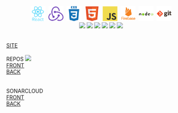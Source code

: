 <div align="center">
  <img src="https://github.com/devicons/devicon/blob/master/icons/react/react-original-wordmark.svg" title="React" alt="React" width="40" height="40"/>&nbsp;
  <img src="https://github.com/devicons/devicon/blob/master/icons/redux/redux-original.svg" title="Redux" alt="Redux " width="40" height="40"/>&nbsp;
  <img src="https://github.com/devicons/devicon/blob/master/icons/css3/css3-plain-wordmark.svg"  title="CSS3" alt="CSS" width="40" height="40"/>&nbsp;
  <img src="https://github.com/devicons/devicon/blob/master/icons/html5/html5-original.svg" title="HTML5" alt="HTML" width="40" height="40"/>&nbsp;
  <img src="https://github.com/devicons/devicon/blob/master/icons/javascript/javascript-original.svg" title="JavaScript" alt="JavaScript" width="40" height="40"/>&nbsp;
  <img src="https://github.com/devicons/devicon/blob/master/icons/firebase/firebase-plain-wordmark.svg" title="Firebase" alt="Firebase" width="40" height="40"/>&nbsp;
  <img src="https://github.com/devicons/devicon/blob/master/icons/nodejs/nodejs-original-wordmark.svg" title="NodeJS" alt="NodeJS" width="40" height="40"/>&nbsp;
  <img src="https://github.com/devicons/devicon/blob/master/icons/git/git-original-wordmark.svg" title="Git" **alt="Git" width="40" height="40"/>
</div>  
<div id="header" align="center">
  <img src="https://media.giphy.com/media/eNAsjO55tPbgaor7ma/giphy.gif" width="100"/>  
  <img src="https://media.giphy.com/media/QssGEmpkyEOhBCb7e1/giphy.gif" width="100"/>
  <img src="https://media.giphy.com/media/xT9IgzoKnwFNmISR8I/giphy.gif" width="100"/>
  <img src="https://media.giphy.com/media/SS8CV2rQdlYNLtBCiF/giphy.gif" width="100"/>
  <img src="https://media.giphy.com/media/gw3IWyGkC0rsazTi/giphy.gif" width="100"/>
  <img src="https://media.giphy.com/media/w9wfZxg6RSqhq/giphy.gif" width="100"/>
</div>
<br/>
<br/>
<div>
  <a href="https://adoptapenguin.netlify.app">SITE</a>
  <br/>
  <br/>
  REPOS
  <img src="https://media.giphy.com/media/du3J3cXyzhj75IOgvA/giphy.gif" width="100"/>
  <br/>
  <a href="https://github.com/DanielMontesP/AdoptAPenguin-Front">FRONT</a>
  <br/>
  <a href="https://github.com/DanielMontesP/AdoptAPenguin-Back">BACK</a>
</div>
<br/>
<br/>
SONARCLOUD
<br/>
<a href="https://sonarcloud.io/summary/overall?id=DanielMontesP_AdoptAPenguin-Front <br/>">FRONT</a>
<br/>
<a href="https://sonarcloud.io/summary/overall?id=DanielMontesP_AdoptAPenguin-Back">BACK</a>
